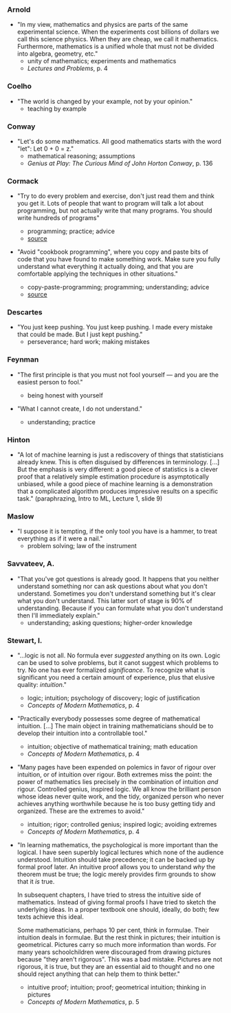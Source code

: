 ### Arnold

- "In my view, mathematics and physics are parts of the same experimental science. When the experiments cost billions of dollars we call this science physics. When they are cheap, we call it mathematics. Furthermore, mathematics is a unified whole that must not be divided into algebra, geometry, etc."
  - unity of mathematics; experiments and mathematics
  - *Lectures and Problems*, p. 4

### Coelho

- "The world is changed by your example, not by your opinion."
  - teaching by example

### Conway

- "Let's do some mathematics. All good mathematics starts with the word "let": Let 0 + 0 = z."
  - mathematical reasoning; assumptions
  - *Genius at Play: The Curious Mind of John Horton Conway*, p. 136

### Cormack

- "Try to do every problem and exercise, don't just read them and think you get it. Lots of people that want to program will talk a lot about programming, but not actually write that many programs. You should write hundreds of programs"
  - programming; practice; advice
  - [source](https://goo.gl/qbHPGd)

- "Avoid "cookbook programming", where you copy and paste bits of code that you have found to make something work. Make sure you fully understand what everything it actually doing, and that you are comfortable applying the techniques in other situations."
  - copy-paste-programming; programming; understanding; advice
  - [source](https://goo.gl/qbHPGd)

### Descartes

- "You just keep pushing. You just keep pushing. I made every mistake that could be made. But I just kept pushing."
  - perseverance; hard work; making mistakes

### Feynman

- "The first principle is that you must not fool yourself — and you are the easiest person to fool."
  - being honest with yourself

- "What I cannot create, I do not understand."
  - understanding; practice

### Hinton

- "A lot of machine learning is just a rediscovery of things that statisticians already knew. This is often disguised by differences in terminology. [...] But the emphasis is very different: a good piece of statistics is a clever proof that a relatively simple estimation procedure is asymptotically unbiased, while a good piece of machine learning is a demonstration that a complicated algorithm produces impressive results on a specific task." (paraphrazing, Intro to ML, Lecture 1, slide 9)

### Maslow

- "I suppose it is tempting, if the only tool you have is a hammer, to treat everything as if it were a nail."
  - problem solving; law of the instrument

### Savvateev, A.

- "That you've got questions is already good. It happens that you neither understand something nor can ask questions about what you don't understand. Sometimes you don't understand something but it's clear what you don't understand. This latter sort of stage is 90% of understanding. Because if you can formulate what you don't understand then I'll immediately explain."
  - understanding; asking questions; higher-order knowledge

### Stewart, I.

- "...logic is not all. No formula ever *suggested* anything on its own. Logic can be used to solve problems, but it canot suggest which problems to try. No one has ever formalized *significance*. To recognize what is significant you need a certain amount of experience, plus that elusive quality: *intuition*."
  - logic; intuition; psychology of discovery; logic of justification
  - *Concepts of Modern Mathematics*, p. 4

- "Practically everybody possesses some degree of mathematical intuition. [...] The main object in training mathematicians should be to develop their intuition into a controllable tool."
  - intuition; objective of mathematical training; math education
  - *Concepts of Modern Mathematics*, p. 4

- "Many pages have been expended on polemics in favor of rigour over intuition, or of intuition over rigour. Both extremes miss the point: the power of mathematics lies precisely in the combination of intuition *and* rigour. Controlled genius, inspired logic. We all know the brilliant person whose ideas never quite work, and the tidy, organized person who never achieves anything worthwhile because he is too busy getting tidy and organized. These are the extremes to avoid."
  - intuition; rigor; controlled genius; inspired logic; avoiding extremes
  - *Concepts of Modern Mathematics*, p. 4

- "In learning mathematics, the psychological is more important than the logical. I have seen superbly logical lectures which none of the audience understood. Intuition should take precedence; it can be backed up by formal proof later. An intuitive proof allows you to understand *why* the theorem must be true; the logic merely provides firm grounds to show that it *is* true. 

    In subsequent chapters, I have tried to stress the intuitive side of mathematics. Instead of giving formal proofs I have tried to sketch the underlying ideas.
In a proper textbook one should, ideally, do both; few texts achieve this ideal. 

    Some mathematicians, perhaps 10 per cent, think in formulae. Their intuition deals in formulae. But the rest think in pictures; their intuition is geometrical. Pictures carry so much more information than words. For many years schoolchildren were discouraged from drawing pictures because "they aren't rigorous". This was a bad mistake. Pictures are not rigorous, it is true, but they are an essential aid to thought and no one should reject anything that can help them to think better."
    
    - intuitive proof; intuition; proof; geometrical intuition; thinking in pictures
    - *Concepts of Modern Mathematics*, p. 5
